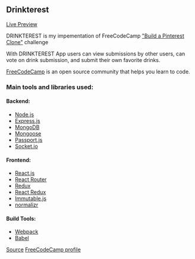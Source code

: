 ## Drinkterest

[Live Preview](http://drinkterest-golle404.rhcloud.com)

DRINKTEREST is my impementation of FreeCodeCamp ["Build a Pinterest Clone"](https://www.freecodecamp.com/challenges/build-a-pinterest-clone) challenge

With DRINKTEREST App users can view submissions by other users, can vote on drink submission, and submit their own favorite drinks.

[FreeCodeCamp](https://www.freecodecamp.com) is an open source community that helps you learn to code.

### Main tools and libraries used:

#### Backend:

*   [Node.js](https://nodejs.org/en/)
*   [Express.js](http://expressjs.com/)
*   [MongoDB](https://www.mongodb.com/)
*   [Mongoose](http://mongoosejs.com/)
*   [Passport.js](http://passportjs.org/)
*   [Socket.io](http://socket.io/)

#### Frontend:

*   [React.js](https://facebook.github.io/react/)
*   [React Router](https://github.com/reactjs/react-router)
*   [Redux](https://reduxframework.com/)
*   [React Redux](https://github.com/reactjs/react-redux)
*   [Immutable.js](http://facebook.github.io/immutable-js/)
*   [normalizr](https://github.com/paularmstrong/normalizr)

#### Build Tools:

*   [Webpack](https://webpack.github.io/)
*   [Babel](https://babeljs.io/)

[Source](https://github.com/golle404/drinkterest-fcc)
[FreeCodeCamp profile](https://www.freecodecamp.com/golle404)
